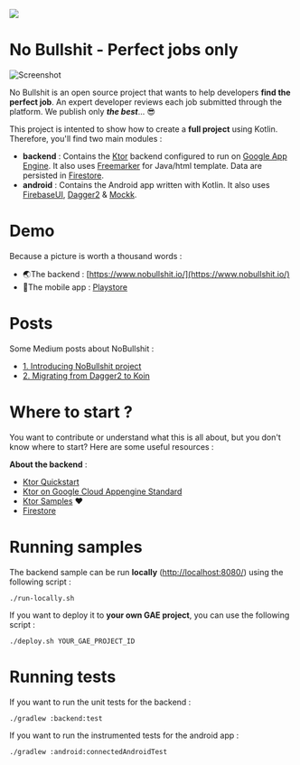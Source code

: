 ![](https://app.bitrise.io/app/237ba3e50e067fbe.svg?token=-dV482cctBUy3uv9uBImvA)
# No Bullshit - Perfect jobs only
![Screenshot](https://cdn-images-1.medium.com/max/2000/1*fn7gLL2rlQP2gRq9QjFAGQ.png)

No Bullshit is an open source project that wants to help developers **find the perfect job**. An expert developer reviews each job submitted through the platform. We publish only ***the best***... 😎

This project is intented to show how to create a **full project** using Kotlin. Therefore, you'll find two main modules :

 - **backend** : Contains the [Ktor](https://ktor.io/) backend configured to run on [Google App Engine](https://cloud.google.com/appengine/?hl=fr). It also uses [Freemarker](https://freemarker.apache.org/) for Java/html template. Data are persisted in [Firestore](https://cloud.google.com/firestore/).
 - **android** : Contains the Android app written with Kotlin. It also uses [FirebaseUI](https://github.com/firebase/FirebaseUI-Android), [Dagger2](https://google.github.io/dagger/android.html) & [Mockk](https://mockk.io/).

# Demo
Because a picture is worth a thousand words :
 - 🌏The backend : [https://www.nobullshit.io/](https://www.nobullshit.io/)
 - 📱The mobile app : [Playstore](https://play.google.com/store/apps/details?id=io.nobullshit.nobullshit)
 
# Posts
Some Medium posts about NoBullshit :
 - [1. Introducing NoBullshit project](https://medium.com/@Phil_Boisney/playing-with-kotlin-you-know-everything-john-doe-8275a6e98a96)
 - [2. Migrating from Dagger2 to Koin](https://medium.com/@Phil_Boisney/migrating-from-dagger2-to-koin-3b2b3f5285e9)

# Where to start ?
You want to contribute or understand what this is all about, but you don't know where to start? Here are some useful resources :

 **About the backend** :
 - [Ktor Quickstart](https://ktor.io/quickstart/index.html)
 - [Ktor on Google Cloud Appengine Standard](https://cloud.google.com/community/tutorials/kotlin-ktor-app-engine-java8)
 - [Ktor Samples](https://github.com/ktorio/ktor-samples) ❤️
 - [Firestore](https://cloud.google.com/firestore/docs/)

# Running samples
The backend sample can be run **locally** ([http://localhost:8080/](http://localhost:8080/)) using the following script :

    ./run-locally.sh
 If you want to deploy it to **your own GAE project**, you can use the following script :


    ./deploy.sh YOUR_GAE_PROJECT_ID
# Running tests
If you want to run the unit tests for the backend :

    ./gradlew :backend:test

If you want to run the instrumented tests for the android app :
    
    ./gradlew :android:connectedAndroidTest

